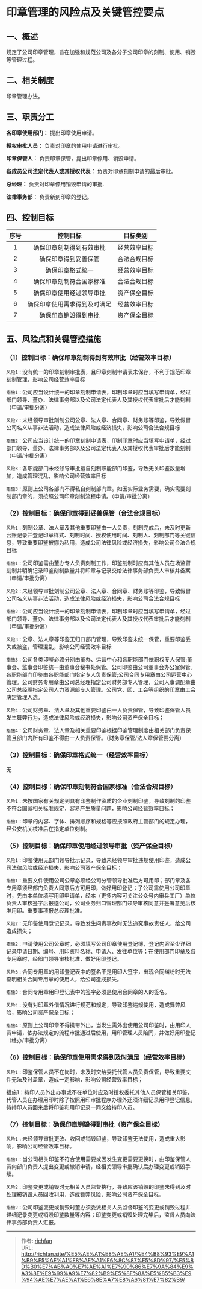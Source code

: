 # 印章管理的风险点及关键管控要点


## 一、概述

规定了公司印章管理，旨在加强和规范公司及各分子公司印章的刻制、使用、销毁等管理过程。

## 二、相关制度

印章管理办法。

## 三、职责分工

**各印章使用部门：**
提出印章使用申请。

**授权审批人员：**
负责对印章的使用申请进行审批。

**印章保管人：**
负责印章保管，提出印章停用、销毁申请。

**各成员公司法定代表人或其授权代表：**
负责对印章刻制申请的最后审批。

**总经理：**
负责对印章停用销毁申请的审批.

**法律事务部：**
负责新刻印章的登记。

## 四、控制目标

|序号|控制目标|目标类别|
|:---:|:---:|:---:|
|1|确保印章刻制得到有效审批|经营效率目标|
|2|确保印章得到妥善保管|合法合规目标|
|3|确保印章格式统一|经营效率目标|
|4|确保印章刻制符合国家标准|合法合规目标|
|5|确保印章使用经过领导审批|资产保全目标|
|6|确保印章使用需求得到及时满足|经营效率目标|
|7|确保印章销毁得到审批|资产保全目标|


## 五、风险点和关键管控措施

### （1）控制目标：确保印章刻制得到有效审批（经营效率目标）

`风险1：`没有统一的印章刻制审批表，且印章刻制申请表未保存，不利于规范印章刻制管理，影响公司经营效率目标

`措施1：`公司应当设计统一的印章刻制申请表，印制印章时应当填写申请单，经过部门领导、董办、法律事务部以及公司法定代表人及其授权代表审批后才能刻制（申请/审批分离）

`风险2：`未经领导审批刻制公司公章、法人章、合同章、财务账等印鉴，导致假冒公司名义从事非法活动，造成法律风险或经济损失，影响公司合法合规目标

`措施2：`公司应当设计统一的印章刻制申请表，印制印章时应当填写申请单，经过部门领导、董办、法律事务部以及公司法定代表人及其授权代表审批后才能刻制（申请/审批分离）

`风险3：`各职能部门未经领导审批擅自刻制职能部门印鉴，导致无关印鉴数量增加，造成管理混乱，影响公司经营效率目标

`措施3：`原则上公司各部门不得私自刻制部门章。如因实际业务需要，确实需要刻制部门章的，须按照公司印章刻制流程申请。（申请/审批分离）

### （2）控制目标：确保印章得到妥善保管（合法合规目标）

`风险1：`刻制公章、法人章及其他重要印鉴由一人负责，刻制完成后，未及时更新台账记录并登记印章样式、刻制时间、授权使用时间、刻制人、刻制部门等关键信息，导致重要印鉴被挪为私用，造成公司法律风险或经济损失，影响公司合法合规目标

`措施1：`公司印鉴需由董办专人负责刻制工作，印鉴刻制时应有其他人员在场监督刻制并明确记录印鉴刻制数量并将印章与记录交给法律事务部负责人审核并备案（申请/审批分离）

`风险2：`未经领导审批刻制公司公章、法人章、合同章、财务账等印鉴，导致假冒公司名义从事非法活动，造成法律风险或经济损失，影响公司合法合规目标

`措施2：`公司应当设计统一的印章刻制申请表，印制印章时应当填写申请单，经过部门领导、董办、法律事务部以及公司法定代表人及其授权代表审批后才能刻制（申请/审批分离）

`风险3：`公章、法人章等印鉴无归口部门管理，导致印鉴未统一保管，重要印鉴丢失或被盗，管理混乱，影响公司经营效率目标

`措施3：`公司各类印鉴必须分别由董办、运营中心和各职能部门依职权专人保管;董事会、监事会印鉴统一由董事会秘书处保管。公司印鉴由公司董事会办公室保管。各职能部门印鉴由各职能部门指定专人负责保管;公司合同专用章由公司运营中心管理。公司财务专用章由公司总经理指定公司财务部专人管理，公司人事调配章由公司总经理指定公司人力资源部专人管理。公司党、团、工会等组织的印章由工会决定管理人选。

`风险4：`公司财务章、法人章及其他重要印鉴由一人负责保管，导致印鉴保管人员发生舞弊行为，造成法律风险或经济损失，影响公司资产保全目标；

`措施4：`公司财务章、法人章及相关重要印鉴根据印鉴管理制度由相关部门负责保管且部门内所有印鉴不得由一人负责保管。（财务章保管/法人章保管要分离）

### （3）控制目标：确保印章格式统一（经营效率目标）

无

### （4）控制目标：确保印章刻制符合国家标准（合法合规目标）

`风险1：`未按国家有关规定到具有印鉴制作资质的企业刻制印鉴，导致刻制的印鉴不符合国家相关标准规定，容易产生质量问题，影响公司经营效率目标；

`措施1：`印章的内容、字体、排列顺序和规格等应按照政府主管部门的规定办理，经公安机关核准后在指定单位刻制。

### （5）控制目标：确保印章使用经过领导审批（资产保全目标）

`风险1：`印鉴使用无部门领导批示记录，导致未经领导审批违规使用印鉴，造成公司法律风险或经济损失，影响公司资产保全目标；

`措施1：`重要文件使用公司公章必须经公司分管领导批准后方可用印；部门章及各专用章须经部门负责人同意后方可用印，做好用印登记；子公司需使用公司印章时，先由本单位填写用印申请单，经本（更多内容可关注公众号内审兵工厂）单位负责人审核签字后报送公司，公司业务归口管理部门领导审核同意并签署意见后核准用印。重要事项报总经理批准。

`风险2：`无印鉴使用登记记录，导致发生问责事故时无法追究事故责任人，给公司造成损失；

`措施2：`申请使用公司公章时，必须填写公司印章使用登记簿，登记内容至少详细记录申请日期、编号、用印资料名称、申请人、发往单位等；在使用部门印章及各专用章时，经部门领导审核批准，做好用印登记。

`风险3：`合同专用章的用印登记表中的签名不是用印人签字，出现合同纠纷时无法查明相关合同专用章的使用人，给公司造成损失。

`措施3：`合同专用章用印登记表中的签字必须是使用合同章的人的签名。

`风险4：`没有对印章外借情况进行规范和规定，导致印鉴违规使用，造成舞弊风险，影响公司资产保全目标；

`措施4：`原则上公司印章不得携带外出，当发生需外出使用公司印鉴时，由用印人员申请，依办法规定的流程审批通过后使用，用印管理人员陪同，并做好用印登记（经办/审批分离）

### （6）控制目标：确保印章使用需求得到及时满足（经营效率目标）

`风险1：`印鉴保管人员不在岗时，未及时交给委托代管人员负责保管，导致重要文件无法及时盖章，造成一定影响，影响公司经营效率目标；

措施1：持印人员外出办事或不在单位时应及时授权委托其他人员保管相关印鉴，代管人员在办理用印时除了按照用印审批程序办理外还须详细记录用印登记信息，待持印人员回来后将印鉴和用印记录一同交给持印人员。

### （7）控制目标：确保印章销毁得到审批（资产保全目标）

`风险1；`未经领导审批更改、收回或销毁印鉴，导致印鉴无法使用，造成重大影响，影响公司经营效率目标。

`措施1：`当公司相关印鉴不符合使用需要或因发生变更需要更换时，由印鉴保管人员向部门负责人提出变更或撤销申请，经相关领导审批确认后办理变更或销毁手续。

`风险2：`印鉴变更或销毁时无相关人员监督执行，导致应该销毁的印鉴未得到及时处理被销毁人员回收利用，造成舞弊风险，影响公司资产保全目标。

`措施2：`公司印鉴变更或销毁时董办须委派相关人员监督印鉴的变更或销毁过程并详细记录变更或销毁印鉴数量等内容；印鉴变更或销毁处理完毕后，监督人员向法律事务部负责人汇报。

---

> 作者: [richfan](https://richfan.site/)  
> URL: http://richfan.site/%E5%AE%A1%E8%AE%A1/%E4%B8%93%E9%A1%B9%E5%AE%A1%E8%AE%A1%E6%8C%87%E5%8D%97/%E5%8D%B0%E7%AB%A0%E7%AE%A1%E7%90%86%E7%9A%84%E9%A3%8E%E9%99%A9%E7%82%B9%E5%8F%8A%E5%85%B3%E9%94%AE%E7%AE%A1%E6%8E%A7%E8%A6%81%E7%82%B9/  

